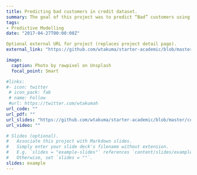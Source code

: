 ```yaml
---
title: Predicting bad customers in credit dataset.
summary: The goal of this project was to predict “Bad” customers using dataset consisting of 9,997 customers and 26 variables.
tags:
- Predictive Modelling
date: "2017-04-27T00:00:00Z"

Optional external URL for project (replaces project detail page).
external_link: "https://github.com/wtakuma/starter-academic/blob/master/content/Bad%20customers.pdf"

image:
  caption: Photo by rawpixel on Unsplash
  focal_point: Smart

#links:
#- icon: twitter
 # icon_pack: fab
 # name: Follow
 #url: https://twitter.com/wtakumah
url_code: ""
url_pdf: ""
url_slides: "https://github.com/wtakuma/starter-academic/blob/master/content/Wisdom_Takumah_Presentation.pptx"
url_video: ""

# Slides (optional).
#   Associate this project with Markdown slides.
#   Simply enter your slide deck's filename without extension.
#   E.g. `slides = "example-slides"` references `content/slides/example-slides.md`.
#   Otherwise, set `slides = ""`.
slides: example
---
```


